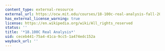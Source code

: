 ```yaml
---
content_type: external-resource
external_url: https://ocw.mit.edu/courses/18-100c-real-analysis-fall-2012/
has_external_license_warning: true
license: https://en.wikipedia.org/wiki/All_rights_reserved
status: ''
title: '*18.100C Real Analysis*'
uid: ceceb441-75a4-41ca-9cc5-1a474edc152a
wayback_url: ''
---
```

